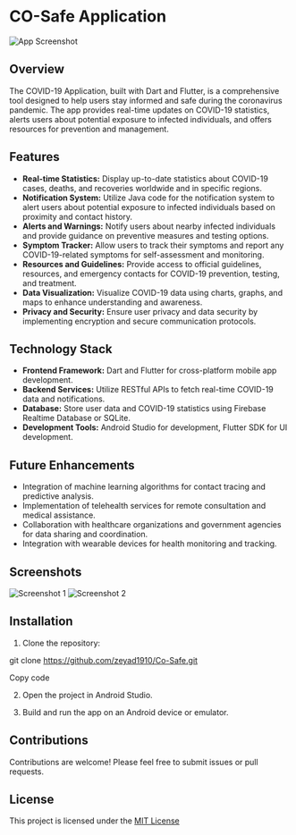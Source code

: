 # CO-Safe Application

![App Screenshot](screenshot.png)

## Overview

The COVID-19 Application, built with Dart and Flutter, is a comprehensive tool designed to help users stay informed and safe during the coronavirus pandemic. The app provides real-time updates on COVID-19 statistics, alerts users about potential exposure to infected individuals, and offers resources for prevention and management.

## Features

- **Real-time Statistics:** Display up-to-date statistics about COVID-19 cases, deaths, and recoveries worldwide and in specific regions.
- **Notification System:** Utilize Java code for the notification system to alert users about potential exposure to infected individuals based on proximity and contact history.
- **Alerts and Warnings:** Notify users about nearby infected individuals and provide guidance on preventive measures and testing options.
- **Symptom Tracker:** Allow users to track their symptoms and report any COVID-19-related symptoms for self-assessment and monitoring.
- **Resources and Guidelines:** Provide access to official guidelines, resources, and emergency contacts for COVID-19 prevention, testing, and treatment.
- **Data Visualization:** Visualize COVID-19 data using charts, graphs, and maps to enhance understanding and awareness.
- **Privacy and Security:** Ensure user privacy and data security by implementing encryption and secure communication protocols.

## Technology Stack

- **Frontend Framework:** Dart and Flutter for cross-platform mobile app development.
- **Backend Services:** Utilize RESTful APIs to fetch real-time COVID-19 data and notifications.
- **Database:** Store user data and COVID-19 statistics using Firebase Realtime Database or SQLite.
- **Development Tools:** Android Studio for development, Flutter SDK for UI development.

## Future Enhancements

- Integration of machine learning algorithms for contact tracing and predictive analysis.
- Implementation of telehealth services for remote consultation and medical assistance.
- Collaboration with healthcare organizations and government agencies for data sharing and coordination.
- Integration with wearable devices for health monitoring and tracking.

## Screenshots

![Screenshot 1](screenshot1.png)
![Screenshot 2](screenshot2.png)

## Installation

1. Clone the repository:

git clone https://github.com/zeyad1910/Co-Safe.git


Copy code

2. Open the project in Android Studio.

3. Build and run the app on an Android device or emulator.

## Contributions

Contributions are welcome! Please feel free to submit issues or pull requests.

## License

This project is licensed under the [MIT License](LICENSE)
